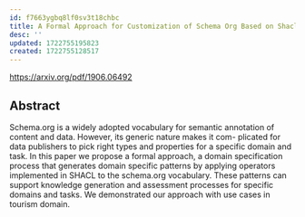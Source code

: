 ```yaml
---
id: f7663ygbq8lf0sv3t18chbc
title: A Formal Approach for Customization of Schema Org Based on Shacl
desc: ''
updated: 1722755195823
created: 1722755128517
---
```


https://arxiv.org/pdf/1906.06492

## Abstract

Schema.org is a widely adopted vocabulary for semantic annotation of content and data. However, its generic nature makes it com- plicated for data publishers to pick right types and properties for a specific domain and task. In this paper we propose a formal approach, a domain specification process that generates domain specific patterns by applying operators implemented in SHACL to the schema.org vocabulary. These patterns can support knowledge generation and assessment processes for specific domains and tasks. We demonstrated our approach with use cases in tourism domain.